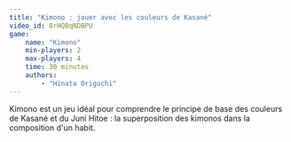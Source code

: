 ```yaml
---
title: "Kimono : jouer avec les couleurs de Kasané"
video_id: 8rHQBqNDBPU
game:
    name: "Kimono"
    min-players: 2
    max-players: 4
    time: 30 minutes
    authors:
        - "Hinata Origuchi"
---
```


Kimono est un jeu idéal pour comprendre le principe de base des couleurs de Kasané et du Juni Hitoe : la superposition des kimonos dans la composition d'un habit.
